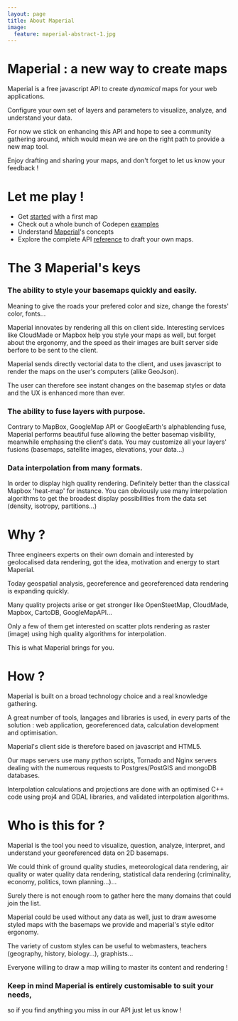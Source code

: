 ```yaml
---
layout: page
title: About Maperial
image:
  feature: maperial-abstract-1.jpg
---
```


# Maperial : a new way to create maps

Maperial is a free javascript API to create *dynamical* maps for your web
applications.

Configure your own set of layers and parameters to visualize, analyze, and understand your data.

For now we stick on enhancing this API and hope to see a community
gathering around, which would mean we are on the right path to provide a new
map tool.

Enjoy drafting and sharing your maps, and don't forget
to let us know your feedback !

# Let me play !
- Get [started](#getting-started) with a first map
- Check out a whole bunch of Codepen [examples](http://codepen.io/chrisdugne/)
- Understand [Maperial](./concepts.md)'s concepts
- Explore the complete API [reference](http://static.maperial.com/doc)
to draft your own maps.



# The 3 Maperial's keys

### The ability to style your basemaps quickly and easily.

Meaning to give the roads your prefered color and size, change the forests' color, fonts...

Maperial innovates by rendering all this on client side. Interesting services like CloudMade or Mapbox help you style your maps as well, but forget about the ergonomy, and the speed as their images are built server side berfore to be sent to the client.

Maperial sends directly vectorial data to the client, and uses javascript to render the maps on the user's computers (alike GeoJson).

The user can therefore see instant changes on the basemap styles or data and the UX is enhanced more than ever.

### The ability to fuse layers with purpose.

Contrary to MapBox, GoogleMap API or GoogleEarth's alphablending fuse, Maperial performs beautiful fuse allowing the better basemap visibility, meanwhile emphasing the client's data. You may customize all your layers' fusions (basemaps, satellite images, elevations, your data...)

### Data interpolation from many formats.

In order to display high quality rendering. Definitely better than the classical Mapbox 'heat-map' for instance. You can obviously use many interpolation algorithms to get the broadest display possibilities from the data set (density, isotropy, partitions...)




# Why ?

Three engineers experts on their own domain and interested by geolocalised data rendering, got the idea, motivation and energy to start Maperial.

Today geospatial analysis, georeference and georeferenced data rendering is expanding quickly.

Many quality projects arise or get stronger like OpenSteetMap, CloudMade, Mapbox, CartoDB, GoogleMapAPI...

Only a few of them get interested on scatter plots rendering as raster (image) using high quality algorithms for interpolation.

This is what Maperial brings for you.



# How ?

Maperial is built on a broad technology choice and a real knowledge gathering.

A great number of tools, langages and libraries is used, in every parts of the solution : web application, georeferenced data, calculation development and optimisation.

Maperial's client side is therefore based on javascript and HTML5.

Our maps servers use many python scripts, Tornado and Nginx servers dealing with the numerous requests to Postgres/PostGIS and mongoDB databases.

Interpolation calculations and projections are done with an optimised C++ code using proj4 and GDAL libraries, and validated interpolation algorithms.


# Who is this for ?

Maperial is the tool you need to visualize, question, analyze, interpret, and understand your georeferenced data on 2D basemaps.

We could think of ground quality studies, meteorological data rendering, air quality or water quality data rendering, statistical data rendering (criminality, economy, politics, town planning...)...

Surely there is not enough room to gather here the many domains that could join the list.

Maperial could be used without any data as well, just to draw awesome styled maps with the basemaps we provide and maperial's style editor ergonomy.

The variety of custom styles can be useful to webmasters, teachers (geography, history, biology...), graphists...

Everyone willing to draw a map willing to master its content and rendering !

### Keep in mind Maperial is entirely customisable to suit your needs,

so if you find anything you miss in our API just let us know !

